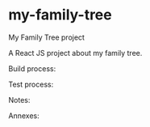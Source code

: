 # my-family-tree
My Family Tree project

A React JS project about my family tree.

Build process:

Test process:

Notes:

Annexes:
